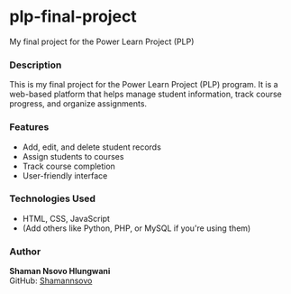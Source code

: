 # plp-final-project
My final project for the Power Learn Project (PLP)

### Description
This is my final project for the Power Learn Project (PLP) program. It is a web-based platform that helps manage student information, track course progress, and organize assignments.

### Features
- Add, edit, and delete student records
- Assign students to courses
- Track course completion
- User-friendly interface

### Technologies Used
- HTML, CSS, JavaScript
- (Add others like Python, PHP, or MySQL if you're using them)

### Author
**Shaman Nsovo Hlungwani**  
GitHub: [Shamannsovo](https://github.com/Shamannsovo)
